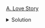 [A. Love Story](https://codeforces.com/contest/1829/problem/A)

<details><summary>Solution</summary>

![](../../../assets/1829A.png)

</details>
